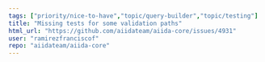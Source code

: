```yaml
---
tags: ["priority/nice-to-have","topic/query-builder","topic/testing"]
title: "Missing tests for some validation paths"
html_url: "https://github.com/aiidateam/aiida-core/issues/4931"
user: "ramirezfranciscof"
repo: "aiidateam/aiida-core"
---
```


